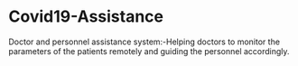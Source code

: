 # Covid19-Assistance
Doctor and personnel assistance system:-Helping doctors to monitor the parameters of the patients remotely and guiding the personnel accordingly.
